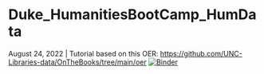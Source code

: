 # Duke_HumanitiesBootCamp_HumData
 August 24, 2022 | Tutorial based on this OER: https://github.com/UNC-Libraries-data/OnTheBooks/tree/main/oer
[![Binder](https://mybinder.org/badge_logo.svg)](https://mybinder.org/v2/gh/hlj24/Duke_HumanitiesBootCamp_HumData/HEAD)
